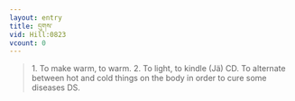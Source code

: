 ```yaml
---
layout: entry
title: དུགས་
vid: Hill:0823
vcount: 0
---
```

> 1\. To make warm, to warm\. 2\. To light, to kindle (Jä) CD\. To alternate between hot and cold things on the body in order to cure some diseases DS\.

